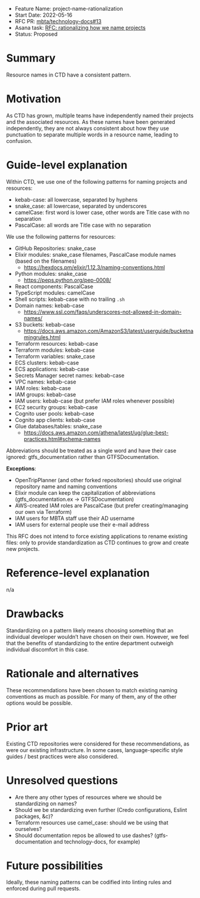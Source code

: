 - Feature Name: project-name-rationalization
- Start Date: 2022-05-16
- RFC PR: [mbta/technology-docs#13](https://github.com/mbta/technology-docs/pull/13)
- Asana task: [RFC: rationalizing how we name projects](https://app.asana.com/0/1113179098808463/1202191100361265/f)
- Status: Proposed

# Summary
[summary]: #summary

Resource names in CTD have a consistent pattern.

# Motivation
[motivation]: #motivation

As CTD has grown, multiple teams have independently named their projects and the associated resources. As these names have been generated independently, they are not always consistent about how they use punctuation to separate multiple words in a resource name, leading to confusion.

# Guide-level explanation
[guide-level-explanation]: #guide-level-explanation

Within CTD, we use one of the following patterns for naming projects and resources:
- kebab-case: all lowercase, separated by hyphens
- snake_case: all lowercase, separated by underscores
- camelCase: first word is lower case, other words are Title case with no separation
- PascalCase: all words are Title case with no separation

We use the following patterns for resources:
- GitHub Repositories: snake_case
- Elixir modules: snake_case filenames, PascalCase module names (based on the filenames)
	- https://hexdocs.pm/elixir/1.12.3/naming-conventions.html
- Python modules: snake_case
	- https://peps.python.org/pep-0008/
- React components: PascalCase
- TypeScript modules: camelCase
- Shell scripts: kebab-case with no trailing `.sh`
- Domain names: kebab-case
	- https://www.ssl.com/faqs/underscores-not-allowed-in-domain-names/
- S3 buckets: kebab-case
	- https://docs.aws.amazon.com/AmazonS3/latest/userguide/bucketnamingrules.html
- Terraform resources: kebab-case
- Terraform modules: kebab-case
- Terraform variables: snake_case
- ECS clusters: kebab-case
- ECS applications: kebab-case
- Secrets Manager secret names: kebab-case
- VPC names: kebab-case
- IAM roles: kebab-case
- IAM groups: kebab-case
- IAM users: kebab-case  (but prefer IAM roles whenever possible)
- EC2 security groups: kebab-case
- Cognito user pools: kebab-case
- Cognito app clients: kebab-case
- Glue databases/tables: snake_case
	- https://docs.aws.amazon.com/athena/latest/ug/glue-best-practices.html#schema-names

Abbreviations should be treated as a single word and have their case ignored: gtfs_documentation rather than GTFSDocumentation.

**Exceptions**: 
- OpenTripPlanner (and other forked repositories) should use original repository name and naming conventions
- Elixir module can keep the capitalization of abbreviations (gtfs_documentation.ex -> GTFSDocumentation)
- AWS-created IAM roles are PascalCase (but prefer creating/managing our own via Terraform)
- IAM users for MBTA staff use their AD username
- IAM users for external people use their e-mail address

This RFC does not intend to force existing applications to rename existing files: only to provide standardization as CTD continues to grow and create new projects.

# Reference-level explanation
[reference-level-explanation]: #reference-level-explanation

n/a

# Drawbacks
[drawbacks]: #drawbacks

Standardizing on a pattern likely means choosing something that an individual developer wouldn’t have chosen on their own. However, we feel that the benefits of standardizing to the entire department outweigh individual discomfort in this case.

# Rationale and alternatives
[rationale-and-alternatives]: #rationale-and-alternatives

These recommendations have been chosen to match existing naming conventions as much as possible. For many of them, any of the other options would be possible. 

# Prior art
[prior-art]: #prior-art

Existing CTD repositories were considered for these recommendations, as were our existing infrastructure. In some cases, language-specific style guides / best practices were also considered.

# Unresolved questions
[unresolved-questions]: #unresolved-questions

- Are there any other types of resources where we should be standardizing on names?
- Should we be standardizing even further (Credo configurations, Eslint packages, &c)?
- Terraform resources use camel_case: should we be using that ourselves?
- Should documentation repos be allowed to use dashes? (gtfs-documentation and technology-docs, for example)

# Future possibilities
[future-possibilities]: #future-possibilities

Ideally, these naming patterns can be codified into linting rules and enforced during pull requests. 
